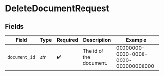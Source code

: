 # DeleteDocumentRequest


## Fields

| Field                                | Type                                 | Required                             | Description                          | Example                              |
| ------------------------------------ | ------------------------------------ | ------------------------------------ | ------------------------------------ | ------------------------------------ |
| `document_id`                        | *str*                                | :heavy_check_mark:                   | The id of the document.              | 00000000-0000-0000-0000-000000000000 |